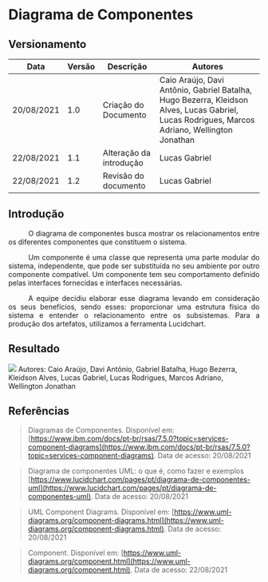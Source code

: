 # Diagrama de Componentes

## Versionamento
| Data | Versão | Descrição | Autores |
| -------- | -------- | -------- | ---|
|   20/08/2021   |  1.0    |  Criação do Documento    | Caio Araújo, Davi Antônio, Gabriel Batalha, Hugo Bezerra,  Kleidson Alves, Lucas Gabriel, Lucas Rodrigues, Marcos Adriano, Wellington Jonathan
|   22/08/2021   |  1.1    | Alteração da introdução | Lucas Gabriel
|   22/08/2021   |  1.2    | Revisão do documento | Lucas Gabriel

## Introdução
<div style="text-indent: 40px; text-align: justify">
<p>
O diagrama de componentes busca mostrar os relacionamentos entre os diferentes componentes que constituem o sistema. 
</p>
<p>
Um componente é uma classe que representa uma parte modular do sistema, independente, que pode ser substituída no seu ambiente por outro componente compatível. Um componente tem seu comportamento definido pelas interfaces fornecidas e interfaces necessárias.
</p>
<p>
A equipe decidiu elaborar esse diagrama levando em consideração os seus benefícios, sendo esses: proporcionar uma estrutura física do sistema e entender o relacionamento entre os subsistemas. Para a produção dos artefatos, utilizamos a ferramenta Lucidchart.
</p>
</div>

## Resultado

[![](https://i.imgur.com/78CKdgR.png)](https://i.imgur.com/78CKdgR.png)
Autores: Caio Araújo, Davi Antônio, Gabriel Batalha, Hugo Bezerra,  Kleidson Alves, Lucas Gabriel, Lucas Rodrigues, Marcos Adriano, Wellington Jonathan


## Referências
> Diagramas de Componentes. Disponível em:
[https://www.ibm.com/docs/pt-br/rsas/7.5.0?topic=services-component-diagrams](https://www.ibm.com/docs/pt-br/rsas/7.5.0?topic=services-component-diagrams). Data de acesso: 20/08/2021

> Diagrama de componentes UML: o que é, como fazer e exemplos [https://www.lucidchart.com/pages/pt/diagrama-de-componentes-uml](https://www.lucidchart.com/pages/pt/diagrama-de-componentes-uml). Data de acesso: 20/08/2021

> UML Component Diagrams. Disponível em:
[https://www.uml-diagrams.org/component-diagrams.html](https://www.uml-diagrams.org/component-diagrams.html). Data de acesso: 20/08/2021

> Component. Disponível em: [https://www.uml-diagrams.org/component.html](https://www.uml-diagrams.org/component.html). Data de acesso: 22/08/2021